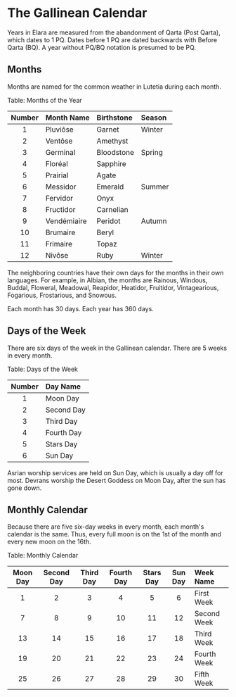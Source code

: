 # The Gallinean Calendar

Years in Elara are measured from the abandonment of Qarta (Post Qarta), which dates to 1 PQ. Dates before 1 PQ are dated backwards with Before Qarta (BQ). A year without PQ/BQ notation is presumed to be PQ.

## Months ##

Months are named for the common weather in Lutetia during each month.

Table: Months of the Year

| Number | Month Name  | Birthstone | Season |
| :----: | :---------- | :--------- | :----- |
| 1      | Pluviôse    | Garnet     | Winter |
| 2      | Ventôse     | Amethyst            |
| 3      | Germinal    | Bloodstone | Spring |
| 4      | Floréal     | Sapphire   |        |
| 5      | Prairial    | Agate      |        |
| 6      | Messidor    | Emerald    | Summer |
| 7      | Fervidor    | Onyx       |        |
| 8      | Fructidor   | Carnelian  |        |
| 9      | Vendémiaire | Peridot    | Autumn |
| 10     | Brumaire    | Beryl      |        |
| 11     | Frimaire    | Topaz      |        |
| 12     | Nivôse      | Ruby       | Winter |

The neighboring countries have their own days for the months in their own languages. For example, in Albian, the months are Rainous, Windous, Buddal, Floweral, Meadowal, Reapidor, Heatidor, Fruitidor, Vintagearious, Fogarious, Frostarious, and Snowous.

Each month has 30 days. Each year has 360 days.

## Days of the Week

There are six days of the week in the Gallinean calendar. There are 5 weeks in every month.

Table: Days of the Week

| Number | Day Name   |
| :----: | :--------- |
| 1      | Moon Day   |
| 2      | Second Day |
| 3      | Third Day  |
| 4      | Fourth Day |
| 5      | Stars Day  |
| 6      | Sun Day    |

Asrian worship services are held on Sun Day, which is usually a day off for most. Devrans worship the Desert Goddess on Moon Day, after the sun has gone down.

## Monthly Calendar

Because there are five six-day weeks in every month, each month's calendar is the same. Thus, every full moon is on the 1st of the month and every new moon on the 16th.

Table: Monthly Calendar

| Moon Day | Second Day | Third Day | Fourth Day | Stars Day | Sun Day | Week Name   |
| :------: | :--------: | :-------: | :--------: | :-------: | :-----: | :---------- |
| 1        | 2          | 3         | 4          | 5         | 6       | First Week  |
| 7        | 8          | 9         | 10         | 11        | 12      | Second Week |
| 13       | 14         | 15        | 16         | 17        | 18      | Third Week  |
| 19       | 20         | 21        | 22         | 23        | 24      | Fourth Week |
| 25       | 26         | 27        | 28         | 29        | 30      | Fifth Week  |

